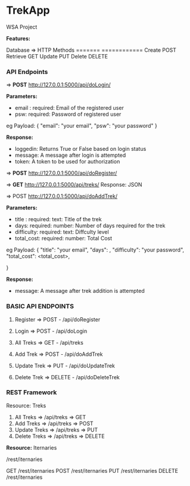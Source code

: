 # TrekApp
WSA Project

<!-- travelapi.txt -->

**Features:**

Database => HTTP Methods
=======		============
Create			POST
Retrieve		GET
Update			PUT
Delete			DELETE

### API Endpoints

=> **POST** http://127.0.0.1:5000/api/doLogin/

**Parameters:**

- email : required: Email of the registered user
- psw: required: Password of registered user

eg Payload:
{
	"email": "your email",
	"psw": "your password"
}

**Response:**

- loggedin: Returns True or False based on login status
- message: A message after login is attempted
- token: A token to be used for authorization

=> **POST** http://127.0.0.1:5000/api/doRegister/

=> **GET** http://127.0.0.1:5000/api/treks/
Response: JSON

=> POST http://127.0.0.1:5000/api/doAddTrek/

**Parameters:**

- title : required: text: Title of the trek
- days: required: number: Number of days required for the trek
- difficulty: required: text: Diffculty level
- total_cost: required: number: Total Cost

eg Payload:
{
	"title": "your email",
	"days": <days>,
	"difficulty": "your password",
	"total_cost": <total_cost>,

}
  
**Response:**

- message: A message after trek addition is attempted

### BASIC API ENDPOINTS

1. Register => POST - /api/doRegister

2. Login => POST - /api/doLogin

3. All Treks => GET - /api/treks

4. Add Trek => POST - /api/doAddTrek

5. Update Trek => PUT - /api/doUpdateTrek

6. Delete Trek => DELETE - /api/doDeleteTrek


### REST Framework

Resource: Treks

1. All Treks => /api/treks => GET
2. Add Treks => /api/treks => POST
3. Update Treks => /api/treks => PUT
4. Delete Treks => /api/treks => DELETE


**Resource:** Iternaries

/rest/iternaries

GET /rest/iternaries
POST /rest/iternaries
PUT /rest/iternaries
DELETE /rest/iternaries
